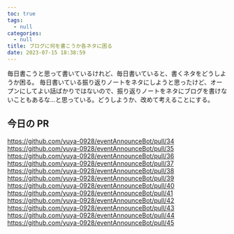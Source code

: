 ```yaml
---
toc: true
tags:
  - null
categories:
  - null
title: ブログに何を書こうか各ネタに困る
date: 2023-07-15 18:38:59
---
```


毎日書こうと思って書いているけれど、毎日書いていると、書くネタをどうしようか困る。
毎日書いている振り返りノートをネタにしようと思ったけど、オープンにしてよい話ばかりではないので、振り返りノートをネタにブログを書けないこともあるな...と思っている。どうしようか、改めて考えることにする。

## 今日の PR

https://github.com/yuya-0928/eventAnnounceBot/pull/34
https://github.com/yuya-0928/eventAnnounceBot/pull/35
https://github.com/yuya-0928/eventAnnounceBot/pull/36
https://github.com/yuya-0928/eventAnnounceBot/pull/37
https://github.com/yuya-0928/eventAnnounceBot/pull/38
https://github.com/yuya-0928/eventAnnounceBot/pull/39
https://github.com/yuya-0928/eventAnnounceBot/pull/40
https://github.com/yuya-0928/eventAnnounceBot/pull/41
https://github.com/yuya-0928/eventAnnounceBot/pull/42
https://github.com/yuya-0928/eventAnnounceBot/pull/43
https://github.com/yuya-0928/eventAnnounceBot/pull/44
https://github.com/yuya-0928/eventAnnounceBot/pull/45
